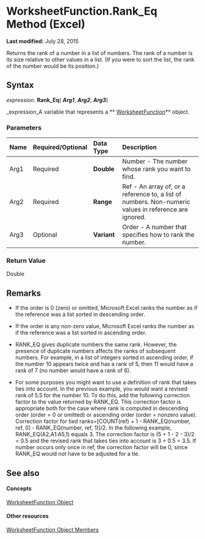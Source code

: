 
# WorksheetFunction.Rank_Eq Method (Excel)

 **Last modified:** July 28, 2015

Returns the rank of a number in a list of numbers. The rank of a number is its size relative to other values in a list. (If you were to sort the list, the rank of the number would be its position.)

## Syntax

 _expression_. **Rank_Eq**( **_Arg1_**,  **_Arg2_**,  **_Arg3_**)

 _expression_A variable that represents a  ** [WorksheetFunction](7b1d5639-363d-632c-2cf0-2232562646b6.md)** object.


### Parameters



|**Name**|**Required/Optional**|**Data Type**|**Description**|
|:-----|:-----|:-----|:-----|
|Arg1|Required| **Double**|Number - The number whose rank you want to find.|
|Arg2|Required| **Range**|Ref - An array of, or a reference to, a list of numbers. Non-numeric values in reference are ignored.|
|Arg3|Optional| **Variant**|Order - A number that specifies how to rank the number.|

### Return Value

Double


## Remarks




- If the order is 0 (zero) or omitted, Microsoft Excel ranks the number as if the reference was a list sorted in descending order.
    
- If the order is any non-zero value, Microsoft Excel ranks the number as if the reference was a list sorted in ascending order.
    

- RANK_EQ gives duplicate numbers the same rank. However, the presence of duplicate numbers affects the ranks of subsequent numbers. For example, in a list of integers sorted in ascending order, if the number 10 appears twice and has a rank of 5, then 11 would have a rank of 7 (no number would have a rank of 6). 
    
- For some purposes you might want to use a definition of rank that takes ties into account. In the previous example, you would want a revised rank of 5.5 for the number 10. To do this, add the following correction factor to the value returned by RANK_EQ. This correction factor is appropriate both for the case where rank is computed in descending order (order = 0 or omitted) or ascending order (order = nonzero value). Correction factor for tied ranks=[COUNT(ref) + 1 - RANK_EQ(number, ref, 0) - RANK_EQ(number, ref, 1)]/2. In the following example, RANK_EQ(A2,A1:A5,1) equals 3. The correction factor is (5 + 1 - 2 - 3)/2 = 0.5 and the revised rank that takes ties into account is 3 + 0.5 = 3.5. If number occurs only once in ref, the correction factor will be 0, since RANK_EQ would not have to be adjusted for a tie. 
    

## See also


#### Concepts


 [WorksheetFunction Object](7b1d5639-363d-632c-2cf0-2232562646b6.md)
#### Other resources


 [WorksheetFunction Object Members](6811ca87-4b53-0bff-88c9-30bf7497879a.md)

